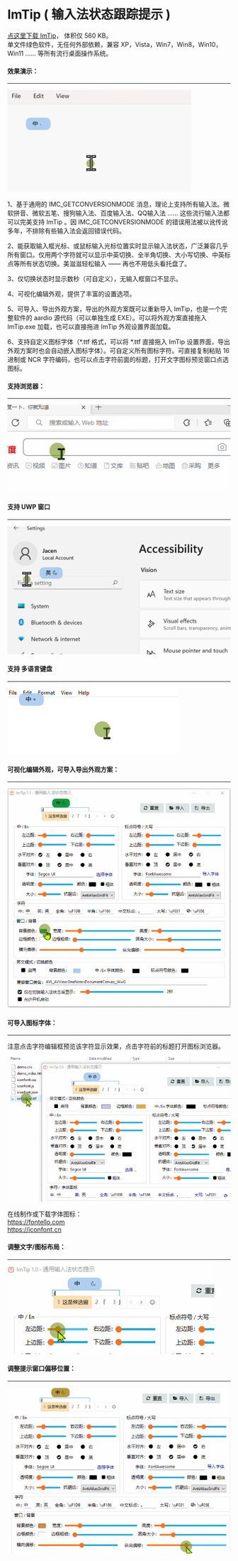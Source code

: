 # ImTip ( 输入法状态跟踪提示 )
 
<a href="https://imtip.aardio.com/update/ImTip.7z">点这里下载 ImTip</a>，  体积仅 560 KB。   
单文件绿色软件，无任何外部依赖，兼容 XP，Vista，Win7，Win8，Win10，Win11 …… 等所有流行桌面操作系统。  

#### 效果演示：
<hr>

![通用输入法提示工具 / 样式](./screenshots/imtip.gif)

1、基于通用的 IMC_GETCONVERSIONMODE 消息，理论上支持所有输入法。微软拼音、微软五笔、搜狗输入法、百度输入法、QQ输入法 …… 这些流行输入法都可以完美支持 ImTip 。因 IMC_GETCONVERSIONMODE 的错误用法被以讹传讹多年，不排除有些输入法会返回错误代码。

2、能获取输入框光标、或鼠标输入光标位置实时显示输入法状态，广泛兼容几乎所有窗口。仅用两个字符就可以显示中英切换、全半角切换、大小写切换、中英标点等所有状态切换。美滋滋轻松输入 —— 再也不用低头看托盘了。

3、仅切换状态时显示数秒（可自定义），无输入框窗口不显示。

4、可视化编辑外观，提供了丰富的设置选项。

5、可导入、导出外观方案，导出的外观方案既可以重新导入 ImTip，也是一个完整软件的 aardio 源代码（可以单独生成 EXE）。可以将外观方案直接拖入 ImTip.exe 加载，也可以直接拖进 ImTip 外观设置界面加载。

6、支持自定义图标字体（*.ttf 格式，可以将 *.ttf 直接拖入 ImTip 设置界面，导出外观方案时也会自动嵌入图标字体）。可自定义所有图标字符。可直接复制粘贴 16进制或 NCR 字符编码，也可以点击字符前面的标题，打开文字图标预览窗口点选图标。
​

#### 支持浏览器：
<hr>

![通用输入法提示工具 / 浏览器](./screenshots/web.gif)

#### 支持 UWP 窗口
<hr>

![通用输入法提示工具 / UWP](./screenshots/uwp.gif)

#### 支持 多语言键盘
<hr>

![通用输入法提示工具 / UWP](./screenshots/layout.gif)

#### 可视化编辑外观，可导入导出外观方案：
<hr>

![通用输入法提示工具 / 调色](./screenshots/color.gif)

#### 可导入图标字体：  
<hr>
注意点击字符编辑框预览该字符显示效果，点击字符前的标题打开图标浏览器。

![通用输入法提示工具 / 调整文字/图标布局](./screenshots/iconfont.gif)

在线制作或下载字体图标：  
https://fontello.com   
https://iconfont.cn  

#### 调整文字/图标布局：  
<hr>

![通用输入法提示工具 / 调整文字/图标布局](./screenshots/padding.gif)

#### 调整提示窗口偏移位置：  
<hr> 

![通用输入法提示工具 -  设置偏移位置](./screenshots/offset.gif)
